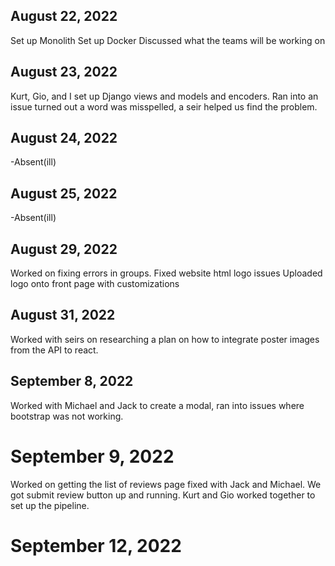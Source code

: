 ## August 22, 2022
Set up Monolith
Set up Docker
Discussed what the teams will be working on

## August 23, 2022
Kurt, Gio, and I set up Django views and models and encoders.
Ran into an issue turned out a word was misspelled, a seir helped us find the problem. 

## August 24, 2022
-Absent(ill)

## August 25, 2022
-Absent(ill)

## August 29, 2022
Worked on fixing errors in groups. 
Fixed website html logo issues
Uploaded logo onto front page with customizations 

## August 31, 2022
Worked with seirs on researching a plan on how to integrate poster images from the API to react. 

## September 8, 2022
Worked with Michael and Jack to create a modal, ran into issues where bootstrap was not working. 

# September 9, 2022
Worked on getting the list of reviews page fixed with Jack and Michael. We got submit review button up and running. Kurt and Gio worked together to set up the pipeline.

# September 12, 2022


